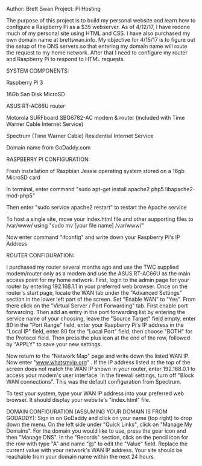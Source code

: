 Author: Brett Swan
Project: Pi Hosting

The purpose of this project is to build my personal website and learn how to configure a Raspberry Pi
as a $35 webserver. As of 4/12/17, I have redone much of my personal site using HTML and CSS. I have also purchased my
own domain name at brettswan.info. My objective for 4/15/17 is to figure out the setup of the DNS servers so that entering
my domain name will route the request to my home network. After that I need to configure my router and Raspberry Pi to respond
to HTML requests.

SYSTEM COMPONENTS:

Raspberry Pi 3

16Gb San Disk MicroSD

ASUS RT-AC66U router

Motorola SURFboard SBG6782-AC modem & router (included with Time Warner Cable Internet Service)

Spectrum (Time Warner Cable) Residential Internet Service

Domain name from GoDaddy.com


RASPBERRY PI CONFIGURATION:

Fresh installation of Raspbian Jessie operating system stored on a 16gb MicroSD card

In terminal, enter command "sudo apt-get install apache2 php5 libapache2-mod-php5"

Then enter "sudo service apache2 restart" to restart the Apache service

To host a single site, move your index.html file and other supporting files to /var/www/ using "sudo mv [your file name] /var/www/"

Now enter command "ifconfig" and write down your Raspberry Pi's IP Address

ROUTER CONFIGURATION:

I purchased my router several months ago and use the TWC supplied modem/router only as a modem and use the ASUS
RT-AC66U as the main access point for my home network. First, login to the admin page for your router by entering
192.168.1.1 in your preferred web browser. Once on the router's start page, locate the WAN tab under the "Advanced Settings" section in the lower left part of the screen. Set "Enable WAN" to "Yes". From there click on the "Virtual Server / Port Forwarding" tab. First enable port forwarding. Then add an entry in the port forwarding list by entering the service name of your choosing, leave the "Source Target" field empty, enter 80 in the "Port Range" field, enter your Raspberry Pi's IP address in the "Local IP" field, enter 80 for the "Local Port" field, then choose "BOTH" for the Protocol field. Then press the plus icon at the end of the row, followed by "APPLY" to save your new settings.

Now return to the "Network Map" page and write down the listed WAN IP. Now enter "www.whatsmyip.org" . If the IP address listed at the top of the screen does not match the WAN IP shown in your router, enter 192.168.0.1 to access your modem's user interface. In the firewall settings, turn off "Block WAN connections". This was the default configuration from Spectrum.

To test your system, type your WAN IP address into your preferred web browser. It should display your website's "index.html" file.

DOMAIN CONFIGURATION (ASSUMING YOUR DOMAIN IS FROM GODADDY):
Sign in on GoDaddy and click on your name (top right) to drop down the menu. On the left side under "Quick Links", click on "Manage My Domains". For the domain you would like to use, press the gear icon and then "Manage DNS". In the "Records" section, click on the pencil icon for the row with type "A" and name "@" to edit the "Value" field. Replace the current value with your network's WAN IP address. Your site should be reachable from your domain name within the next 24 hours.
